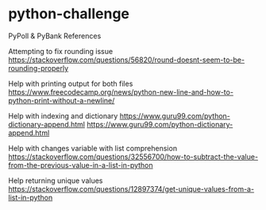 # python-challenge

PyPoll & PyBank References

Attempting to fix rounding issue
https://stackoverflow.com/questions/56820/round-doesnt-seem-to-be-rounding-properly

Help with printing output for both files
https://www.freecodecamp.org/news/python-new-line-and-how-to-python-print-without-a-newline/

Help with indexing and dictionary
https://www.guru99.com/python-dictionary-append.html
https://www.guru99.com/python-dictionary-append.html

Help with changes variable with list comprehension
https://stackoverflow.com/questions/32556700/how-to-subtract-the-value-from-the-previous-value-in-a-list-in-python

Help returning unique values
https://stackoverflow.com/questions/12897374/get-unique-values-from-a-list-in-python

